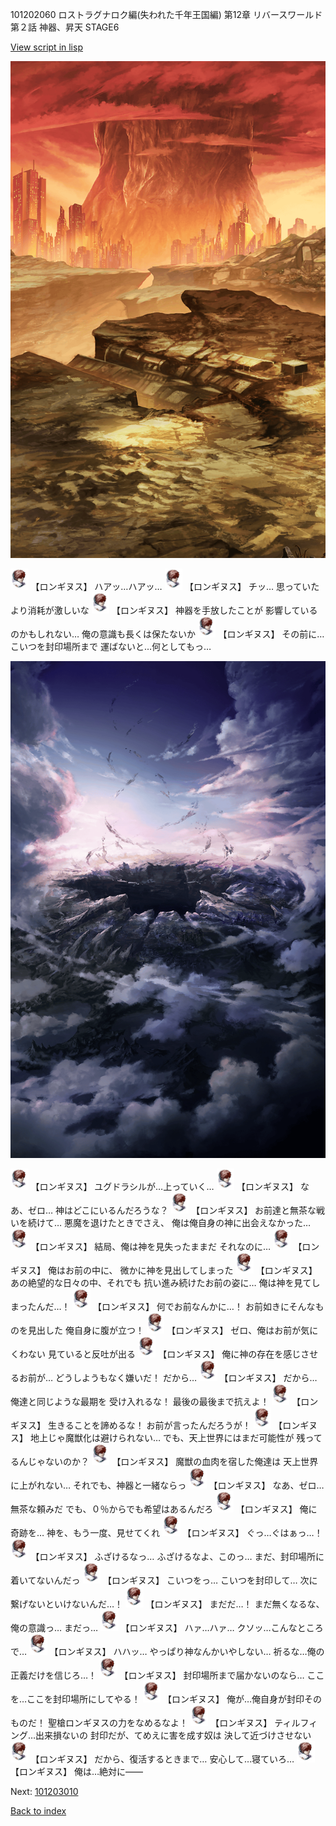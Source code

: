 101202060 ロストラグナロク編(失われた千年王国編) 第12章 リバースワールド 第２話 神器、昇天 STAGE6

[View script in lisp](../scripts/101202060.txt)

![underwild.png](../images/backgrounds/underwild.png)

<img src="../images/units/1300111.png" alt="1300111.png" height="34"/>
【ロンギヌス】
ハアッ…ハアッ…

<img src="../images/units/1300111.png" alt="1300111.png" height="34"/>
【ロンギヌス】
チッ…
思っていたより消耗が激しいな

<img src="../images/units/1300111.png" alt="1300111.png" height="34"/>
【ロンギヌス】
神器を手放したことが
影響しているのかもしれない…
俺の意識も長くは保たないか

<img src="../images/units/1300111.png" alt="1300111.png" height="34"/>
【ロンギヌス】
その前に…こいつを封印場所まで
運ばないと…何としてもっ…

![101_hole.png](../images/backgrounds/101_hole.png)

<img src="../images/units/1300111.png" alt="1300111.png" height="34"/>
【ロンギヌス】
ユグドラシルが…上っていく…

<img src="../images/units/1300111.png" alt="1300111.png" height="34"/>
【ロンギヌス】
なあ、ゼロ…
神はどこにいるんだろうな？

<img src="../images/units/1300111.png" alt="1300111.png" height="34"/>
【ロンギヌス】
お前達と無茶な戦いを続けて…
悪魔を退けたときでさえ、
俺は俺自身の神に出会えなかった…

<img src="../images/units/1300111.png" alt="1300111.png" height="34"/>
【ロンギヌス】
結局、俺は神を見失ったままだ
それなのに…

<img src="../images/units/1300111.png" alt="1300111.png" height="34"/>
【ロンギヌス】
俺はお前の中に、
微かに神を見出してしまった

<img src="../images/units/1300111.png" alt="1300111.png" height="34"/>
【ロンギヌス】
あの絶望的な日々の中、それでも
抗い進み続けたお前の姿に…
俺は神を見てしまったんだ…！

<img src="../images/units/1300111.png" alt="1300111.png" height="34"/>
【ロンギヌス】
何でお前なんかに…！
お前如きにそんなものを見出した
俺自身に腹が立つ！

<img src="../images/units/1300111.png" alt="1300111.png" height="34"/>
【ロンギヌス】
ゼロ、俺はお前が気にくわない
見ていると反吐が出る

<img src="../images/units/1300111.png" alt="1300111.png" height="34"/>
【ロンギヌス】
俺に神の存在を感じさせるお前が…
どうしようもなく嫌いだ！
だから…

<img src="../images/units/1300111.png" alt="1300111.png" height="34"/>
【ロンギヌス】
だから…俺達と同じような最期を
受け入れるな！
最後の最後まで抗えよ！

<img src="../images/units/1300111.png" alt="1300111.png" height="34"/>
【ロンギヌス】
生きることを諦めるな！
お前が言ったんだろうが！

<img src="../images/units/1300111.png" alt="1300111.png" height="34"/>
【ロンギヌス】
地上じゃ魔獣化は避けられない…
でも、天上世界にはまだ可能性が
残ってるんじゃないのか？

<img src="../images/units/1300111.png" alt="1300111.png" height="34"/>
【ロンギヌス】
魔獣の血肉を宿した俺達は
天上世界に上がれない…
それでも、神器と一緒ならっ

<img src="../images/units/1300111.png" alt="1300111.png" height="34"/>
【ロンギヌス】
なあ、ゼロ…
無茶な頼みだ
でも、０％からでも希望はあるんだろ

<img src="../images/units/1300111.png" alt="1300111.png" height="34"/>
【ロンギヌス】
俺に奇跡を…
神を、もう一度、見せてくれ

<img src="../images/units/1300111.png" alt="1300111.png" height="34"/>
【ロンギヌス】
ぐっ…ぐはぁっ…！

<img src="../images/units/1300111.png" alt="1300111.png" height="34"/>
【ロンギヌス】
ふざけるなっ…
ふざけるなよ、このっ…
まだ、封印場所に着いてないんだっ

<img src="../images/units/1300111.png" alt="1300111.png" height="34"/>
【ロンギヌス】
こいつをっ…
こいつを封印して…
次に繋げないといけないんだ…！

<img src="../images/units/1300111.png" alt="1300111.png" height="34"/>
【ロンギヌス】
まだだ…！
まだ無くなるな、俺の意識っ…
まだっ…

<img src="../images/units/1300111.png" alt="1300111.png" height="34"/>
【ロンギヌス】
ハァ…ハァ…
クソッ…こんなところで…

<img src="../images/units/1300111.png" alt="1300111.png" height="34"/>
【ロンギヌス】
ハハッ…
やっぱり神なんかいやしない…
祈るな…俺の正義だけを信じろ…！

<img src="../images/units/1300111.png" alt="1300111.png" height="34"/>
【ロンギヌス】
封印場所まで届かないのなら…
ここを…ここを封印場所にしてやる！

<img src="../images/units/1300111.png" alt="1300111.png" height="34"/>
【ロンギヌス】
俺が…俺自身が封印そのものだ！
聖槍ロンギヌスの力をなめるなよ！

<img src="../images/units/1300111.png" alt="1300111.png" height="34"/>
【ロンギヌス】
ティルフィング…出来損ないの
封印だが、てめえに害を成す奴は
決して近づけさせない

<img src="../images/units/1300111.png" alt="1300111.png" height="34"/>
【ロンギヌス】
だから、復活するときまで…
安心して…寝ていろ…

<img src="../images/units/1300111.png" alt="1300111.png" height="34"/>
【ロンギヌス】
俺は…絶対に――

Next: [101203010](101203010.md)

[Back to index](index.md)
